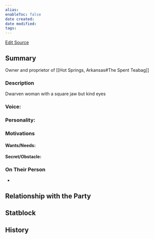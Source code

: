 ```yaml
---
alias: 
enableToc: false
date created: 
date modified: 
tags:
---
```

[Edit Source](https://github.com/bradhaas/TheCompendium-v2/blob/main/NPCs/Towns/Hot%20Springs%20NPCs/Anris%20Broodrock.md)
## Summary
Owner and proprietor of [[Hot Springs, Arkansas#The Spent Teabag]]
### Description 
Dwarven woman with a square jaw but kind eyes
### Voice:

### Personality:

### Motivations

#### Wants/Needs:

#### Secret/Obstacle:

### On Their Person
- 

## Relationship with the Party

## Statblock

## History
